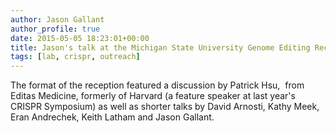 ```yaml
---
author: Jason Gallant
author_profile: true
date: 2015-05-05 18:23:01+00:00
title: Jason's talk at the Michigan State University Genome Editing Reception
tags: [lab, crispr, outreach]
---
```


The format of the reception featured a discussion by Patrick Hsu,  from Editas Medicine, formerly of Harvard (a feature speaker at last year's CRISPR Symposium) as well as shorter talks by David Arnosti, Kathy Meek, Eran Andrechek, Keith Latham and Jason Gallant.
